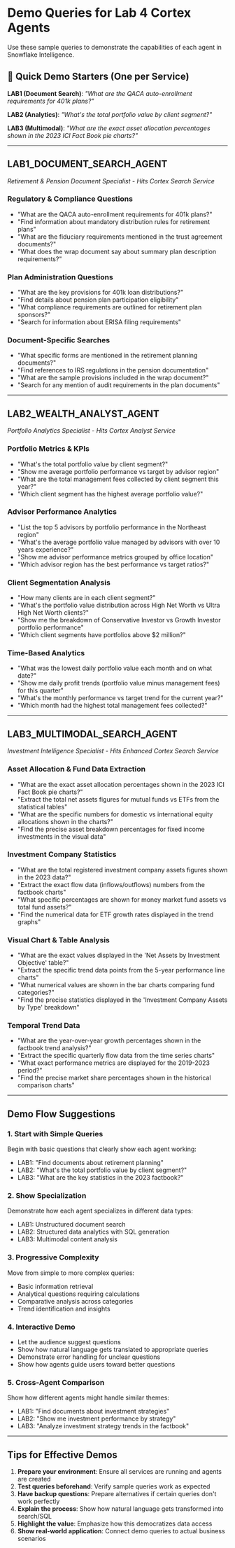 # Demo Queries for Lab 4 Cortex Agents

Use these sample queries to demonstrate the capabilities of each agent in Snowflake Intelligence.

## 🚀 Quick Demo Starters (One per Service)

**LAB1 (Document Search)**: *"What are the QACA auto-enrollment requirements for 401k plans?"*

**LAB2 (Analytics)**: *"What's the total portfolio value by client segment?"*

**LAB3 (Multimodal)**: *"What are the exact asset allocation percentages shown in the 2023 ICI Fact Book pie charts?"*

---

## LAB1_DOCUMENT_SEARCH_AGENT
*Retirement & Pension Document Specialist - Hits Cortex Search Service*

### Regulatory & Compliance Questions
- "What are the QACA auto-enrollment requirements for 401k plans?"
- "Find information about mandatory distribution rules for retirement plans"
- "What are the fiduciary requirements mentioned in the trust agreement documents?"
- "What does the wrap document say about summary plan description requirements?"

### Plan Administration Questions  
- "What are the key provisions for 401k loan distributions?"
- "Find details about pension plan participation eligibility"
- "What compliance requirements are outlined for retirement plan sponsors?"
- "Search for information about ERISA filing requirements"

### Document-Specific Searches
- "What specific forms are mentioned in the retirement planning documents?"
- "Find references to IRS regulations in the pension documentation"
- "What are the sample provisions included in the wrap document?"
- "Search for any mention of audit requirements in the plan documents"

---

## LAB2_WEALTH_ANALYST_AGENT
*Portfolio Analytics Specialist - Hits Cortex Analyst Service*

### Portfolio Metrics & KPIs
- "What's the total portfolio value by client segment?"
- "Show me average portfolio performance vs target by advisor region"
- "What are the total management fees collected by client segment this year?"
- "Which client segment has the highest average portfolio value?"

### Advisor Performance Analytics
- "List the top 5 advisors by portfolio performance in the Northeast region"
- "What's the average portfolio value managed by advisors with over 10 years experience?"
- "Show me advisor performance metrics grouped by office location"
- "Which advisor region has the best performance vs target ratios?"

### Client Segmentation Analysis
- "How many clients are in each client segment?"
- "What's the portfolio value distribution across High Net Worth vs Ultra High Net Worth clients?"
- "Show me the breakdown of Conservative Investor vs Growth Investor portfolio performance"
- "Which client segments have portfolios above $2 million?"

### Time-Based Analytics
- "What was the lowest daily portfolio value each month and on what date?"
- "Show me daily profit trends (portfolio value minus management fees) for this quarter"
- "What's the monthly performance vs target trend for the current year?"
- "Which month had the highest total management fees collected?"

---

## LAB3_MULTIMODAL_SEARCH_AGENT
*Investment Intelligence Specialist - Hits Enhanced Cortex Search Service*

### Asset Allocation & Fund Data Extraction
- "What are the exact asset allocation percentages shown in the 2023 ICI Fact Book pie charts?"
- "Extract the total net assets figures for mutual funds vs ETFs from the statistical tables"
- "What are the specific numbers for domestic vs international equity allocations shown in the charts?"
- "Find the precise asset breakdown percentages for fixed income investments in the visual data"

### Investment Company Statistics
- "What are the total registered investment company assets figures shown in the 2023 data?"
- "Extract the exact flow data (inflows/outflows) numbers from the factbook charts"
- "What specific percentages are shown for money market fund assets vs total fund assets?"
- "Find the numerical data for ETF growth rates displayed in the trend graphs"

### Visual Chart & Table Analysis  
- "What are the exact values displayed in the 'Net Assets by Investment Objective' table?"
- "Extract the specific trend data points from the 5-year performance line charts"
- "What numerical values are shown in the bar charts comparing fund categories?"
- "Find the precise statistics displayed in the 'Investment Company Assets by Type' breakdown"

### Temporal Trend Data
- "What are the year-over-year growth percentages shown in the factbook trend analysis?"
- "Extract the specific quarterly flow data from the time series charts"
- "What exact performance metrics are displayed for the 2019-2023 period?"
- "Find the precise market share percentages shown in the historical comparison charts"

---

## Demo Flow Suggestions

### 1. Start with Simple Queries
Begin with basic questions that clearly show each agent working:
- LAB1: "Find documents about retirement planning"
- LAB2: "What's the total portfolio value by client segment?"
- LAB3: "What are the key statistics in the 2023 factbook?"

### 2. Show Specialization
Demonstrate how each agent specializes in different data types:
- LAB1: Unstructured document search
- LAB2: Structured data analytics with SQL generation
- LAB3: Multimodal content analysis

### 3. Progressive Complexity
Move from simple to more complex queries:
- Basic information retrieval
- Analytical questions requiring calculations
- Comparative analysis across categories
- Trend identification and insights

### 4. Interactive Demo
- Let the audience suggest questions
- Show how natural language gets translated to appropriate queries
- Demonstrate error handling for unclear questions
- Show how agents guide users toward better questions

### 5. Cross-Agent Comparison
Show how different agents might handle similar themes:
- LAB1: "Find documents about investment strategies"
- LAB2: "Show me investment performance by strategy"  
- LAB3: "Analyze investment strategy trends in the factbook"

---

## Tips for Effective Demos

1. **Prepare your environment**: Ensure all services are running and agents are created
2. **Test queries beforehand**: Verify sample queries work as expected
3. **Have backup questions**: Prepare alternatives if certain queries don't work perfectly
4. **Explain the process**: Show how natural language gets transformed into search/SQL
5. **Highlight the value**: Emphasize how this democratizes data access
6. **Show real-world application**: Connect demo queries to actual business scenarios
